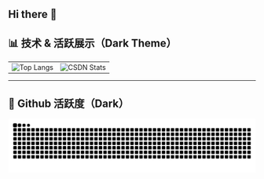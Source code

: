 ## Hi there 👋

<!--
**xiaozong-ai/xiaozong-ai** is a ✨ _special_ ✨ repository because its `README.md` (this file) appears on your GitHub profile.

Here are some ideas to get you started:

- 🔭 I’m currently working on ...
- 🌱 I’m currently learning ...
- 👯 I’m looking to collaborate on ...
- 🤔 I’m looking for help with ...
- 💬 Ask me about ...
- 📫 How to reach me: ...
- 😄 Pronouns: ...
- ⚡ Fun fact: ...
-->
## 📊 技术 & 活跃展示（Dark Theme）

<table align="center">
  <tr>
    <td align="center">
      <img 
        src="https://github-readme-stats.vercel.app/api/top-langs/?username=xiaozong-ai&hide_progress=false&layout=compact&theme=radical" 
        width="400"
        alt="Top Langs"
      />
    </td>
    <td align="center">
      <img 
        src="https://stats.justsong.cn/api/csdn?id=L__james&theme=dark" 
        width="400"
        alt="CSDN Stats"
      />
    </td>
  </tr>
</table>

---

## 🐍 Github 活跃度（Dark）

<p align="center">
  <img 
    alt="github contribution grid snake animation dark" 
    src="https://raw.githubusercontent.com/xiaozong-ai/xiaozong-ai/output/github-contribution-grid-snake-dark.svg"
  />
</p>
